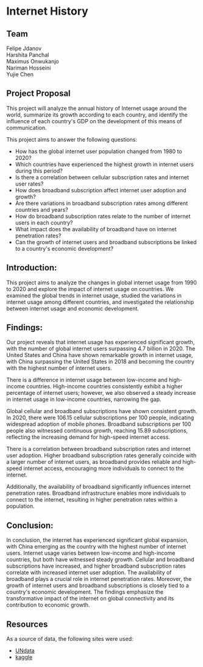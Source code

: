 # Internet History

## Team
Felipe Jdanov<br/>
Harshita Panchal<br/>
Maximus Onwukanjo<br/>
Nariman Hosseini<br/>
Yujie Chen<br/>
 
## Project Proposal
This project will analyze the annual history of Internet usage around the world, summarize its growth according to each country, and identify the influence of each country's GDP on the development of this means of communication.

This project aims to answer the following questions:

* How has the global internet user population changed from 1980 to 2020?
* Which countries have experienced the highest growth in internet users during this period?
* Is there a correlation between cellular subscription rates and internet user rates?
* How does broadband subscription affect internet user adoption and growth?
* Are there variations in broadband subscription rates among different countries and years?
* How do broadband subscription rates relate to the number of internet users in each country?
* What impact does the availability of broadband have on internet penetration rates?
* Can the growth of internet users and broadband subscriptions be linked to a country's economic development?

## Introduction:
This project aims to analyze the changes in global internet usage from 1990 to 2020 and explore the impact of internet usage on countries. We examined the global trends in internet usage, studied the variations in internet usage among different countries, and investigated the relationship between internet usage and economic development.


## Findings:
Our project reveals that internet usage has experienced significant growth, with the number of global internet users surpassing 4.7 billion in 2020. The United States and China have shown remarkable growth in internet usage, with China surpassing the United States in 2018 and becoming the country with the highest number of internet users.

There is a difference in internet usage between low-income and high-income countries. High-income countries consistently exhibit a higher percentage of internet users; however, we also observed a steady increase in internet usage in low-income countries, narrowing the gap.

Global cellular and broadband subscriptions have shown consistent growth. In 2020, there were 106.15 cellular subscriptions per 100 people, indicating widespread adoption of mobile phones. Broadband subscriptions per 100 people also witnessed continuous growth, reaching 15.89 subscriptions, reflecting the increasing demand for high-speed internet access.

There is a correlation between broadband subscription rates and internet user adoption. Higher broadband subscription rates generally coincide with a larger number of internet users, as broadband provides reliable and high-speed internet access, encouraging more individuals to connect to the internet.

Additionally, the availability of broadband significantly influences internet penetration rates. Broadband infrastructure enables more individuals to connect to the internet, resulting in higher penetration rates within a population.

## Conclusion:
In conclusion, the internet has experienced significant global expansion, with China emerging as the country with the highest number of internet users. Internet usage varies between low-income and high-income countries, but both have witnessed steady growth. Cellular and broadband subscriptions have increased, and higher broadband subscription rates correlate with increased internet user adoption. The availability of broadband plays a crucial role in internet penetration rates. Moreover, the growth of internet users and broadband subscriptions is closely tied to a country's economic development. The findings emphasize the transformative impact of the internet on global connectivity and its contribution to economic growth.
## Resources
As a source of data, the following sites were used:
* [UNdata](https://data.un.org/Data.aspx?d=SNAAMA&f=grID%3A101%3BcurrID%3AUSD%3BpcFlag%3A1)
* [kaggle](https://www.kaggle.com/datasets/ashishraut64/internet-users)
